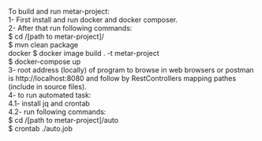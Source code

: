 To build and run metar-project:<br/>
1- First install and run docker and docker composer.<br/>
2- After that run following commands:<br/>
$ cd /[path to metar-project]/<br/>
$ mvn clean package<br/>docker
$ docker image build . -t metar-project<br/>
$ docker-compose up<br/>
3- root address (locally) of program to browse in web browsers or postman <br/>
   is http://localhost:8080 and follow by RestControllers mapping pathes (include in source files).<br/>
4- to run automated task:<br/>
   4.1- install jq and crontab<br/>
   4.2- run following commands:<br/>
        $ cd /[path to metar-project]/auto<br/>
        $ crontab ./auto.job<br/>